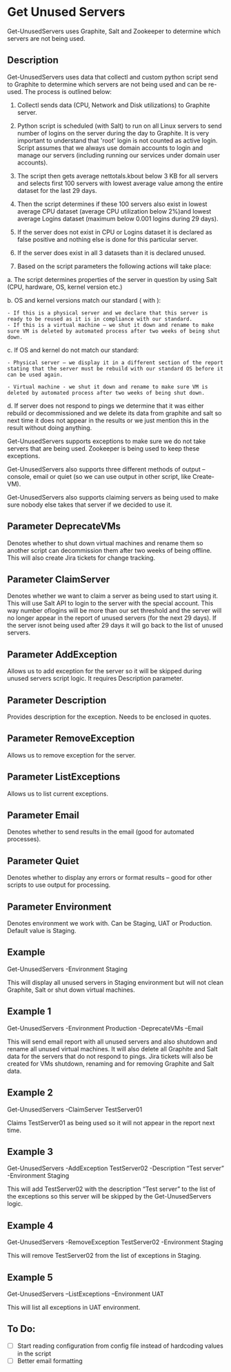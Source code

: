 # Get Unused Servers

Get-UnusedServers uses Graphite, Salt and Zookeeper to determine which servers are not being used.

## Description

Get-UnusedServers uses data that collectl and custom python script send to Graphite to determine which servers are not being 
used and can be re-used. The process is outlined below:

1. Collectl sends data (CPU, Network and Disk utilizations) to Graphite server.

2. Python script is scheduled (with Salt) to run on all Linux servers to send number of logins on the server during the day to Graphite. It is very important to understand that 'root' login is not counted as active login. Script assumes that we always use domain accounts to login and manage our servers (including running our services under domain user accounts).

3. The script then gets average nettotals.kbout below 3 KB for all servers and selects first 100 servers with lowest average value among the entire dataset for the last 29 days.

4. Then the script determines if these 100 servers also exist in lowest average CPU dataset (average CPU utilization below 2%)and lowest average Logins dataset (maximum below 0.001 logins during 29 days).

5. If the server does not exist in CPU or Logins dataset it is declared as false positive and nothing else is done for this particular server.

6. If the server does exist in all 3 datasets than it is declared unused.

7. Based on the script parameters the following actions will take place:

  a. The script determines properties of the server in question by using Salt (CPU, hardware, OS, kernel version etc.)

  b. OS and kernel versions match our standard (<your linux version> with <your kernel>):

    - If this is a physical server and we declare that this server is ready to be reused as it is in compliance with our standard.
    - If this is a virtual machine – we shut it down and rename to make sure VM is deleted by automated process after two weeks of being shut down.

  c. If OS and kernel do not match our standard:

    - Physical server – we display it in a different section of the report stating that the server must be rebuild with our standard OS before it can be used again.

    - Virtual machine - we shut it down and rename to make sure VM is deleted by automated process after two weeks of being shut down.

  d. If server does not respond to pings we determine that it was either rebuild or decommissioned and we delete its data from graphite and salt so next time it does not appear in the results or we just mention this in the result without doing anything.

Get-UnusedServers supports exceptions to make sure we do not take servers that are being used. Zookeeper is being used to keep these exceptions.

Get-UnusedServers also supports three different methods of output – console, email or quiet (so we can use output in other script, like Create-VM).

Get-UnusedServers also supports claiming servers as being used to make sure nobody else takes that server if we decided to use it.

## Parameter DeprecateVMs

Denotes whether to shut down virtual machines and rename them so another script can decommission them after two weeks of being offline.
This will also create Jira tickets for change tracking.

## Parameter ClaimServer

Denotes whether we want to claim a server as being used to start using it. This will use Salt API to login to the server with the special account. This way number oflogins will be more than our set threshold and the server will no longer appear in the report of unused servers (for the next 29 days). If the server isnot being used after 29 days it will go back to the list of unused servers.

## Parameter AddException

Allows us to add exception for the server so it will be skipped during unused servers script logic. It requires Description parameter.

## Parameter Description

Provides description for the exception. Needs to be enclosed in quotes.

## Parameter RemoveException

Allows us to remove exception for the server.

## Parameter ListExceptions

Allows us to list current exceptions.

## Parameter Email

Denotes whether to send results in the email (good for automated processes). 

## Parameter Quiet

Denotes whether to display any errors or format results – good for other scripts to use output for processing.

## Parameter Environment

Denotes environment we work with. Can be Staging, UAT or Production. Default value is Staging.

## Example

Get-UnusedServers -Environment Staging

This will display all unused servers in Staging environment but will not clean Graphite, Salt or shut down virtual machines.

## Example 1

Get-UnusedServers -Environment Production -DeprecateVMs –Email

This will send email report with all unused servers and also shutdown and rename all unused virtual machines. 
It will also delete all Graphite and Salt data for the servers that do not respond to pings.
Jira tickets will also be created for VMs shutdown, renaming and for removing Graphite and Salt data.

## Example 2

Get-UnusedServers -ClaimServer TestServer01

Claims TestServer01 as being used so it will not appear in the report next time.

## Example 3

Get-UnusedServers -AddException TestServer02 -Description “Test server” -Environment Staging

This will add TestServer02 with the description “Test server” to the list of the exceptions so this server will be skipped by the Get-UnusedServers logic.

## Example 4

Get-UnusedServers -RemoveException TestServer02 -Environment Staging

This will remove TestServer02 from the list of exceptions in Staging.

## Example 5

Get-UnusedServers –ListExceptions –Environment UAT

This will list all exceptions in UAT environment.

## To Do:

- [ ] Start reading configuration from config file instead of hardcoding values in the script
- [ ] Better email formatting
